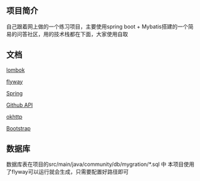 ## 项目简介
自己跟着网上做的一个练习项目，主要使用spring boot + Mybatis搭建的一个简易的问答社区，用的技术栈都在下面，大家使用自取
## 文档

[lombok](https://projectlombok.org/)

[flyway](https://flywaydb.org/)

[Spring](https://spring.io/docs/)

[Github API](https://developer.github.com/v3/)

[okhttp](https://square.github.io/okhttp/)

[Bootstrap](https://www.bootcss.com/)


## 数据库
数据库表在项目的src/main/java/community/db/mygration/*.sql 中
本项目使用了flyway可以运行就会生成，只需要配置好路径即可

